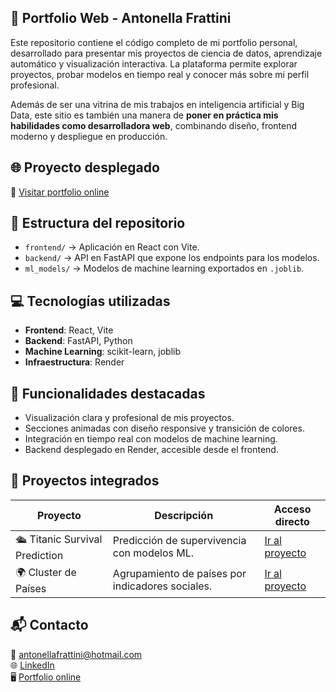 ## 🎨 Portfolio Web - Antonella Frattini  
Este repositorio contiene el código completo de mi portfolio personal, desarrollado para presentar mis proyectos de ciencia de datos, aprendizaje automático y visualización interactiva. La plataforma permite explorar proyectos, probar modelos en tiempo real y conocer más sobre mi perfil profesional.

Además de ser una vitrina de mis trabajos en inteligencia artificial y Big Data, este sitio es también una manera de **poner en práctica mis habilidades como desarrolladora web**, combinando diseño, frontend moderno y despliegue en producción.

## 🌐 Proyecto desplegado

🔗 [Visitar portfolio online](https://antonellafrattiniporfolio.onrender.com)

## 📁 Estructura del repositorio

- `frontend/` → Aplicación en React con Vite.
- `backend/` → API en FastAPI que expone los endpoints para los modelos.
- `ml_models/` → Modelos de machine learning exportados en `.joblib`.

## 💻 Tecnologías utilizadas

- **Frontend**: React, Vite
- **Backend**: FastAPI, Python
- **Machine Learning**: scikit-learn, joblib
- **Infraestructura**: Render

## 🚀 Funcionalidades destacadas

- Visualización clara y profesional de mis proyectos.
- Secciones animadas con diseño responsive y transición de colores.
- Integración en tiempo real con modelos de machine learning.
- Backend desplegado en Render, accesible desde el frontend.

## 📌 Proyectos integrados

| Proyecto | Descripción | Acceso directo |
|----------|-------------|----------------|
| 🛳 Titanic Survival Prediction | Predicción de supervivencia con modelos ML. | [Ir al proyecto](https://antonellafrattiniporfolio.onrender.com/proyectos/titanic) |
| 🌍 Cluster de Países | Agrupamiento de países por indicadores sociales. | [Ir al proyecto](https://antonellafrattiniporfolio.onrender.com/proyectos/cluster-paises) |

## 📬 Contacto

📧 antonellafrattini@hotmail.com  
🌐 [LinkedIn](https://www.linkedin.com/in/antonellafrattini)  
🖥️ [Portfolio online](https://antonellafrattiniporfolio.onrender.com)

